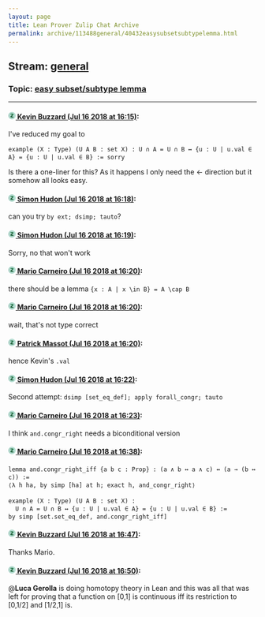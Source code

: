 ```yaml
---
layout: page
title: Lean Prover Zulip Chat Archive 
permalink: archive/113488general/40432easysubsetsubtypelemma.html
---
```


## Stream: [general](index.html)
### Topic: [easy subset/subtype lemma](40432easysubsetsubtypelemma.html)

---

#### [![Click to go to Zulip](../../assets/img/zulip2.png) Kevin Buzzard (Jul 16 2018 at 16:15)](https://leanprover.zulipchat.com/#narrow/stream/113488-general/topic/easy%20subset/subtype%20lemma/near/129752088):
I've reduced my goal to

```lean
example (X : Type) (U A B : set X) : U ∩ A = U ∩ B ↔ {u : U | u.val ∈ A} = {u : U | u.val ∈ B} := sorry 
```

Is there a one-liner for this? As it happens I only need the <- direction but it somehow all looks easy.

#### [![Click to go to Zulip](../../assets/img/zulip2.png) Simon Hudon (Jul 16 2018 at 16:18)](https://leanprover.zulipchat.com/#narrow/stream/113488-general/topic/easy%20subset/subtype%20lemma/near/129752297):
can you try `by ext; dsimp; tauto`?

#### [![Click to go to Zulip](../../assets/img/zulip2.png) Simon Hudon (Jul 16 2018 at 16:19)](https://leanprover.zulipchat.com/#narrow/stream/113488-general/topic/easy%20subset/subtype%20lemma/near/129752338):
Sorry, no that won't work

#### [![Click to go to Zulip](../../assets/img/zulip2.png) Mario Carneiro (Jul 16 2018 at 16:20)](https://leanprover.zulipchat.com/#narrow/stream/113488-general/topic/easy%20subset/subtype%20lemma/near/129752413):
there should be a lemma `{x : A | x \in B} = A \cap B`

#### [![Click to go to Zulip](../../assets/img/zulip2.png) Mario Carneiro (Jul 16 2018 at 16:20)](https://leanprover.zulipchat.com/#narrow/stream/113488-general/topic/easy%20subset/subtype%20lemma/near/129752438):
wait, that's not type correct

#### [![Click to go to Zulip](../../assets/img/zulip2.png) Patrick Massot (Jul 16 2018 at 16:20)](https://leanprover.zulipchat.com/#narrow/stream/113488-general/topic/easy%20subset/subtype%20lemma/near/129752451):
hence Kevin's `.val`

#### [![Click to go to Zulip](../../assets/img/zulip2.png) Simon Hudon (Jul 16 2018 at 16:22)](https://leanprover.zulipchat.com/#narrow/stream/113488-general/topic/easy%20subset/subtype%20lemma/near/129752573):
Second attempt: `dsimp [set_eq_def]; apply forall_congr; tauto`

#### [![Click to go to Zulip](../../assets/img/zulip2.png) Mario Carneiro (Jul 16 2018 at 16:23)](https://leanprover.zulipchat.com/#narrow/stream/113488-general/topic/easy%20subset/subtype%20lemma/near/129752609):
I think `and.congr_right` needs a biconditional version

#### [![Click to go to Zulip](../../assets/img/zulip2.png) Mario Carneiro (Jul 16 2018 at 16:38)](https://leanprover.zulipchat.com/#narrow/stream/113488-general/topic/easy%20subset/subtype%20lemma/near/129753490):
```lean
lemma and.congr_right_iff {a b c : Prop} : (a ∧ b ↔ a ∧ c) ↔ (a → (b ↔ c)) :=
⟨λ h ha, by simp [ha] at h; exact h, and_congr_right⟩

example (X : Type) (U A B : set X) :
  U ∩ A = U ∩ B ↔ {u : U | u.val ∈ A} = {u : U | u.val ∈ B} :=
by simp [set.set_eq_def, and.congr_right_iff]
```

#### [![Click to go to Zulip](../../assets/img/zulip2.png) Kevin Buzzard (Jul 16 2018 at 16:47)](https://leanprover.zulipchat.com/#narrow/stream/113488-general/topic/easy%20subset/subtype%20lemma/near/129754062):
Thanks Mario.

#### [![Click to go to Zulip](../../assets/img/zulip2.png) Kevin Buzzard (Jul 16 2018 at 16:50)](https://leanprover.zulipchat.com/#narrow/stream/113488-general/topic/easy%20subset/subtype%20lemma/near/129754286):
@**Luca Gerolla** is doing homotopy theory in Lean and this was all that was left for proving that a function on [0,1] is continuous iff its restriction to [0,1/2] and [1/2,1] is.

